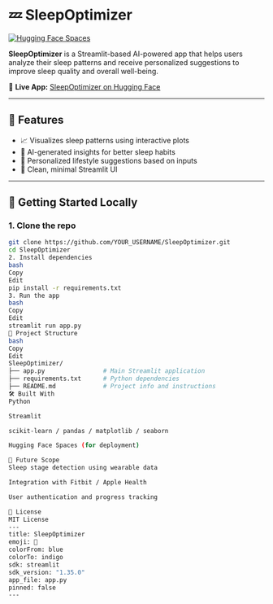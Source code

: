 # 💤 SleepOptimizer

[![Hugging Face Spaces](https://img.shields.io/badge/Live%20Demo-HuggingFace-blue)](https://huggingface.co/spaces/HarshitaSuri/SleepOptimizer)

**SleepOptimizer** is a Streamlit-based AI-powered app that helps users analyze their sleep patterns and receive personalized suggestions to improve sleep quality and overall well-being.

🔗 **Live App:** [SleepOptimizer on Hugging Face](https://huggingface.co/spaces/HarshitaSuri/SleepOptimizer)

---

## 🌟 Features

- 📈 Visualizes sleep patterns using interactive plots
- 🤖 AI-generated insights for better sleep habits
- 🧘 Personalized lifestyle suggestions based on inputs
- 🎨 Clean, minimal Streamlit UI

---

## 🚀 Getting Started Locally

### 1. Clone the repo
```bash
git clone https://github.com/YOUR_USERNAME/SleepOptimizer.git
cd SleepOptimizer
2. Install dependencies
bash
Copy
Edit
pip install -r requirements.txt
3. Run the app
bash
Copy
Edit
streamlit run app.py
📁 Project Structure
bash
Copy
Edit
SleepOptimizer/
├── app.py                # Main Streamlit application
├── requirements.txt      # Python dependencies
├── README.md             # Project info and instructions
🛠️ Built With
Python

Streamlit

scikit-learn / pandas / matplotlib / seaborn

Hugging Face Spaces (for deployment)

🧠 Future Scope
Sleep stage detection using wearable data

Integration with Fitbit / Apple Health

User authentication and progress tracking

📜 License
MIT License
---
title: SleepOptimizer
emoji: 🛌
colorFrom: blue
colorTo: indigo
sdk: streamlit
sdk_version: "1.35.0"
app_file: app.py
pinned: false
---

